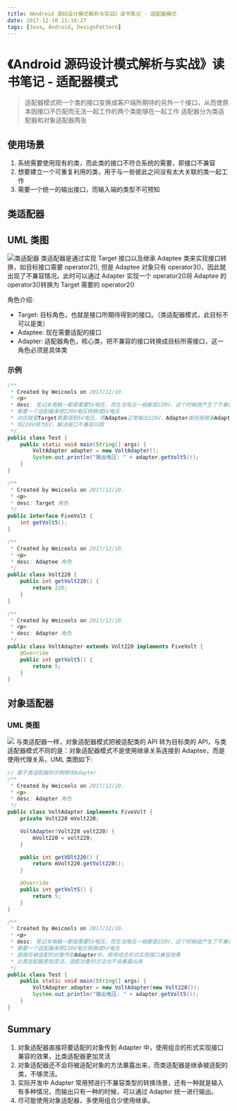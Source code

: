 ```yaml
---
title: 《Android 源码设计模式解析与实战》读书笔记 - 适配器模式
date: 2017-12-10 11:18:27
tags: [Java, Android, DesignPattern]
---
```


# 《Android 源码设计模式解析与实战》读书笔记 - 适配器模式

> 适配器模式把一个类的接口变换成客户端所期待的另外一个接口，从而使原本因接口不匹配而无法一起工作的两个类能够在一起工作
> 适配器分为类适配器和对象适配器两张

<!--more-->

## 使用场景

1. 系统需要使用现有的类，而此类的接口不符合系统的需要，即接口不兼容
2. 想要建立一个可重复利用的类，用于与一些彼此之间没有太大关联的类一起工作
3. 需要一个统一的输出接口，而输入端的类型不可预知

## 类适配器

## UML 类图

![类适配器](http://blog-1251678165.coscd.myqcloud.com/2018-03-14-Adapter-of-class.uml.png)
类适配器是通过实现 Target 接口以及继承 Adaptee 类来实现接口转换，如目标接口需要 operator2(), 但是 Adaptee 对象只有 operator3()，因此就出现了不兼容情况。此时可以通过 Adapter 实现一个 operator2()将 Adaptee 的 operator3()转换为 Target 需要的 operator2()

角色介绍:

- Target: 目标角色，也就是接口所期待得到的接口。（类适配器模式，此目标不可以是类）
- Adaptee: 现在需要适配的接口
- Adapter: 适配器角色，核心类，把不兼容的接口转换成目标所需接口，这一角色必须是具体类

### 示例

```java
/**
 * Created by Weicools on 2017/12/10.
 * <p>
 * desc: 笔记本电脑一都是需要5V电压，而生活电压一般都是220V，这个时候就产生了不兼容情况
 * 需要一个适配器来把220V电压转换成5V电压
 * 对应就是Target需要得到5V电压，而Adaptee正常输出220V，Adapter类则是继承Adaptee实现Target
 * 将220V转为5V，解决接口不兼容问题
 */
public class Test {
    public static void main(String[] args) {
        VoltAdapter adapter = new VoltAdapter();
        System.out.println("输出电压: " + adapter.getVolt5());
    }
}

/**
 * Created by Weicools on 2017/12/10.
 * <p>
 * desc: Target 角色
 */
public interface FiveVolt {
    int getVolt5();
}

/**
 * Created by Weicools on 2017/12/10.
 * <p>
 * desc: Adaptee 角色
 */
public class Volt220 {
    public int getVolt220() {
        return 220;
    }
}

/**
 * Created by Weicools on 2017/12/10.
 * <p>
 * desc: Adapter 角色
 */
public class VoltAdapter extends Volt220 implements FiveVolt {
    @Override
    public int getVolt5() {
        return 5;
    }
}
```

## 对象适配器

### UML 类图

![](http://blog-1251678165.coscd.myqcloud.com/2018-03-14-Adapter-of-object.uml.png)
与类适配器一样，对象适配器模式把被适配类的 API 转为目标类的 API，与类适配器模式不同的是：对象适配器模式不是使用继承关系连接到 Adaptee，而是使用代理关系，UML 类图如下:

```java
// 基于类适配器的示例修改Adapter
/**
 * Created by Weicools on 2017/12/10.
 * <p>
 * desc: Adapter 角色
 */
public class VoltAdapter implements FiveVolt {
    private Volt220 mVolt220;

    VoltAdapter(Volt220 volt220) {
        mVolt220 = volt220;
    }

    public int getVOlt220() {
        return mVolt220.getVolt220();
    }

    @Override
    public int getVolt5() {
        return 5;
    }
}

/**
 * Created by Weicools on 2017/12/10.
 * <p>
 * desc: 笔记本电脑一都是需要5V电压，而生活电压一般都是220V，这个时候就产生了不兼容情况
 * 需要一个适配器来把220V电压转换成5V电压
 * 直接将被适配的对象传到Adapter中，使用组合形式实现接口兼容效果
 * 比类适配器更加灵活，适配对象的方法也不会暴露出来
 */
public class Test {
    public static void main(String[] args) {
        VoltAdapter adapter = new VoltAdapter(new Volt220());
        System.out.println("输出电压: " + adapter.getVolt5());
    }
}
```

## Summary

1. 对象适配器直接将要适配的对象传到 Adapter 中，使用组合的形式实现接口兼容的效果，比类适配器更加灵活
2. 对象适配器还不会将被适配对象的方法暴露出来，而类适配器是继承被适配的类，不够灵活。
3. 实际开发中 Adapter 常用预进行不兼容类型的转换场景，还有一种就是输入有多种情况，而输出只有一种的时候，可以通过 Adapter 统一进行输出。
4. 尽可能使用对象适配器，多使用组合少使用继承。
